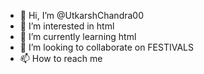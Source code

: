 - 👋 Hi, I’m @UtkarshChandra00
- 👀 I’m interested in html
- 🌱 I’m currently learning html
- 💞️ I’m looking to collaborate on FESTIVALS
- 📫 How to reach me 

<!---
UtkarshChandra00/UtkarshChandra00 is a ✨ special ✨ repository because its `README.md` (this file) appears on your GitHub profile.
You can click the Preview link to take a look at your changes.
--->
